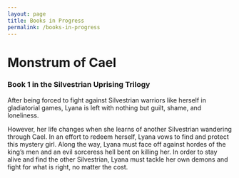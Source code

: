```yaml
---
layout: page
title: Books in Progress
permalink: /books-in-progress
---
```


# Monstrum of Cael 
### Book 1 in the Silvestrian Uprising Trilogy

After being forced to fight against Silvestrian warriors like herself in gladiatorial games, Lyana is left with nothing but guilt, shame, and loneliness. 

However, her life changes when she learns of another Silvestrian wandering through Cael. In an effort to redeem herself, Lyana vows to find and protect this mystery girl. Along the way, Lyana must face off against hordes of the king’s men and an evil sorceress hell bent on killing her. In order to stay alive and find the other Silvestrian, Lyana must tackle her own demons and fight for what is right, no matter the cost.

